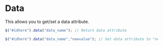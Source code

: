 # Data

This allows you to get/set a data attribute.

```javascript
$("#idhere").data("data_name"); // Return data attribute

$("#idhere").data("data_name","newvalue"); // Set data attribute to "newvalue"
```

